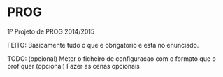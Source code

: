 ﻿# PROG

1º Projeto de PROG 2014/2015

FEITO:
Basicamente tudo o que e obrigatorio e esta no enunciado.

TODO:
    (opcional) Meter o ficheiro de configuracao com o formato que o prof quer 
    (opcional) Fazer as cenas opcionais
